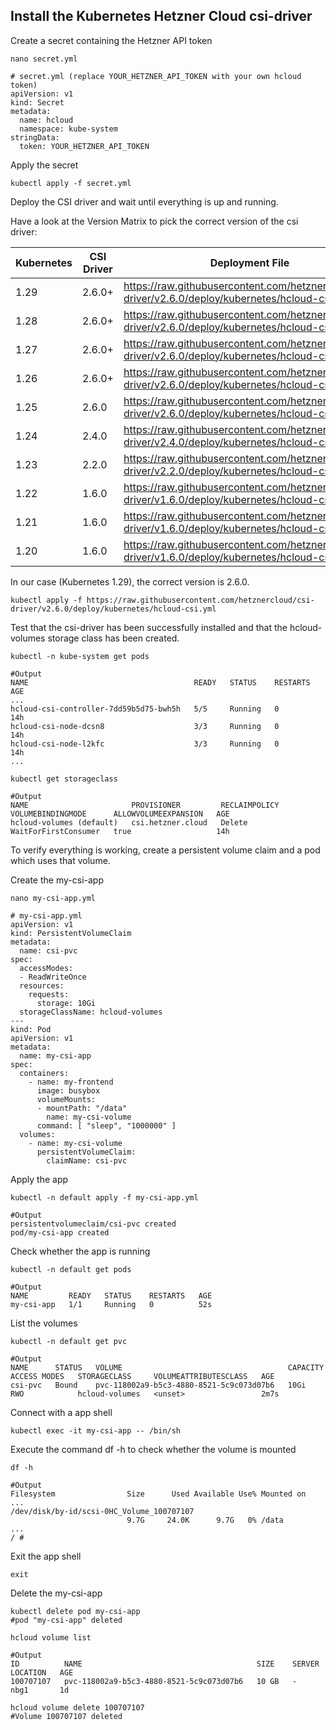 ## Install the Kubernetes Hetzner Cloud csi-driver

Create a secret containing the Hetzner API token
```shell
nano secret.yml
```
```
# secret.yml (replace YOUR_HETZNER_API_TOKEN with your own hcloud token)
apiVersion: v1
kind: Secret
metadata:
  name: hcloud
  namespace: kube-system
stringData:
  token: YOUR_HETZNER_API_TOKEN
```
Apply the secret
```shell
kubectl apply -f secret.yml
```
Deploy the CSI driver and wait until everything is up and running.

Have a look at the Version Matrix to pick the correct version of the csi driver:

| Kubernetes | CSI Driver |                                          Deployment File                                          |
| ---------- | ---------- | ------------------------------------------------------------------------------------------------- |
|    1.29	   |   2.6.0+	  | https://raw.githubusercontent.com/hetznercloud/csi-driver/v2.6.0/deploy/kubernetes/hcloud-csi.yml |
|    1.28	   |   2.6.0+	  | https://raw.githubusercontent.com/hetznercloud/csi-driver/v2.6.0/deploy/kubernetes/hcloud-csi.yml |
|    1.27	   |   2.6.0+	  | https://raw.githubusercontent.com/hetznercloud/csi-driver/v2.6.0/deploy/kubernetes/hcloud-csi.yml |
|    1.26	   |   2.6.0+	  | https://raw.githubusercontent.com/hetznercloud/csi-driver/v2.6.0/deploy/kubernetes/hcloud-csi.yml |
|    1.25	   |   2.6.0	  | https://raw.githubusercontent.com/hetznercloud/csi-driver/v2.6.0/deploy/kubernetes/hcloud-csi.yml |
|    1.24	   |   2.4.0	  | https://raw.githubusercontent.com/hetznercloud/csi-driver/v2.4.0/deploy/kubernetes/hcloud-csi.yml |
|    1.23	   |   2.2.0	  | https://raw.githubusercontent.com/hetznercloud/csi-driver/v2.2.0/deploy/kubernetes/hcloud-csi.yml |
|    1.22	   |   1.6.0	  | https://raw.githubusercontent.com/hetznercloud/csi-driver/v1.6.0/deploy/kubernetes/hcloud-csi.yml |
|    1.21	   |   1.6.0	  | https://raw.githubusercontent.com/hetznercloud/csi-driver/v1.6.0/deploy/kubernetes/hcloud-csi.yml |
|    1.20	   |   1.6.0	  | https://raw.githubusercontent.com/hetznercloud/csi-driver/v1.6.0/deploy/kubernetes/hcloud-csi.yml |

In our case (Kubernetes 1.29), the correct version is 2.6.0.
```shell
kubectl apply -f https://raw.githubusercontent.com/hetznercloud/csi-driver/v2.6.0/deploy/kubernetes/hcloud-csi.yml
```
Test that the csi-driver has been successfully installed and that the hcloud-volumes storage class has been created.
```shell
kubectl -n kube-system get pods
```
```
#Output
NAME                                     READY   STATUS    RESTARTS   AGE
...
hcloud-csi-controller-7dd59b5d75-bwh5h   5/5     Running   0          14h
hcloud-csi-node-dcsn8                    3/3     Running   0          14h
hcloud-csi-node-l2kfc                    3/3     Running   0          14h
...
```
```shell
kubectl get storageclass
```
```
#Output
NAME                       PROVISIONER         RECLAIMPOLICY   VOLUMEBINDINGMODE      ALLOWVOLUMEEXPANSION   AGE
hcloud-volumes (default)   csi.hetzner.cloud   Delete          WaitForFirstConsumer   true                   14h
```
To verify everything is working, create a persistent volume claim and a pod which uses that volume.

Create the my-csi-app
```shell
nano my-csi-app.yml
```
```
# my-csi-app.yml
apiVersion: v1
kind: PersistentVolumeClaim
metadata:
  name: csi-pvc
spec:
  accessModes:
  - ReadWriteOnce
  resources:
    requests:
      storage: 10Gi
  storageClassName: hcloud-volumes
---
kind: Pod
apiVersion: v1
metadata:
  name: my-csi-app
spec:
  containers:
    - name: my-frontend
      image: busybox
      volumeMounts:
      - mountPath: "/data"
        name: my-csi-volume
      command: [ "sleep", "1000000" ]
  volumes:
    - name: my-csi-volume
      persistentVolumeClaim:
        claimName: csi-pvc
```
Apply the app
```shell
kubectl -n default apply -f my-csi-app.yml
```
```
#Output
persistentvolumeclaim/csi-pvc created
pod/my-csi-app created
```
Check whether the app is running
```shell
kubectl -n default get pods
```
```
#Output
NAME         READY   STATUS    RESTARTS   AGE
my-csi-app   1/1     Running   0          52s
```
List the volumes
```shell
kubectl -n default get pvc
```
```
#Output
NAME      STATUS   VOLUME                                     CAPACITY   ACCESS MODES   STORAGECLASS     VOLUMEATTRIBUTESCLASS   AGE
csi-pvc   Bound    pvc-118002a9-b5c3-4880-8521-5c9c073d07b6   10Gi       RWO            hcloud-volumes   <unset>                 2m7s
```
Connect with a app shell
```shell
kubectl exec -it my-csi-app -- /bin/sh
```
Execute the command df -h to check whether the volume is mounted
```shell
df -h
```
```
#Output
Filesystem                Size      Used Available Use% Mounted on
...
/dev/disk/by-id/scsi-0HC_Volume_100707107
                          9.7G     24.0K      9.7G   0% /data
...
/ #
```
Exit the app shell
```shell
exit
```
Delete the my-csi-app
```shell
kubectl delete pod my-csi-app
#pod "my-csi-app" deleted
```
```shell
hcloud volume list
```
```
#Output
ID          NAME                                       SIZE    SERVER   LOCATION   AGE
100707107   pvc-118002a9-b5c3-4880-8521-5c9c073d07b6   10 GB   -        nbg1       1d
```
```shell
hcloud volume delete 100707107
#Volume 100707107 deleted
```



